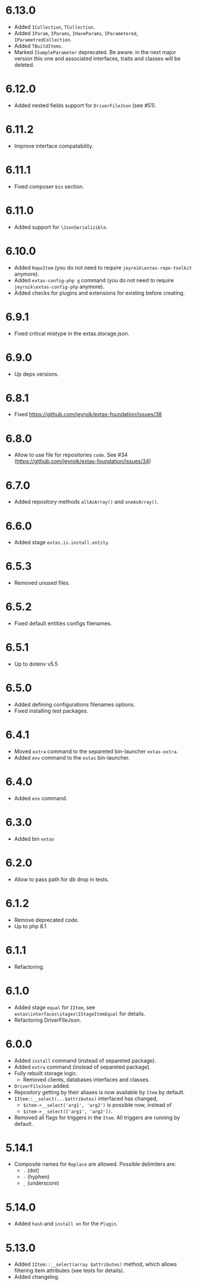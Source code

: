 # 6.13.0

- Added `ICollection`, `TCollection`.
- Added `IParam`, `IParams`, `IHaveParams`, `IParametered`, `IParametredCollection`.
- Added `TBuildItems`.
- Marked `ISampleParameter` deprecated. Be aware: in the next major version this one and associated interfaces, traits and classes will be deleted.

# 6.12.0

- Added nested fields support for `DriverFileJson` (see #51).

# 6.11.2

- Improve interface compatability.

# 6.11.1

- Fixed composer `bin` section.

# 6.11.0

- Added support for `\JsonSerializible`.

# 6.10.0

- Added `RepoItem` (you do not need to require `jeyroik\extas-repo-toolkit` anymore).
- Added `extas-config-php g` command (you do not need to require `jeyroik\extas-config-php` anymore).
- Added checks for plugins and extensions for existing before creating.

# 6.9.1

- Fixed critical mistype in the extas.storage.json.

# 6.9.0

- Up deps versions.

# 6.8.1

- Fixed https://github.com/jeyroik/extas-foundation/issues/38

# 6.8.0
- Allow to use file for repositories `code`. See #34 (https://github.com/jeyroik/extas-foundation/issues/34)

# 6.7.0
- Added repository methods `allAsArray()` and `oneAsArray()`.

# 6.6.0
- Added stage `extas.is.install.entity`.

# 6.5.3
- Removed unused files.

# 6.5.2
- Fixed default entities configs filenames.

# 6.5.1
- Up to dotenv v5.5

# 6.5.0
- Added defining configurations filenames options.
- Fixed installing test packages.

# 6.4.1
- Moved `extra` command to the separeted bin-launcher `extas-extra`.
- Added `env` command to the `extas` bin-launcher.

# 6.4.0
- Added `env` command.

# 6.3.0
- Added bin `extas`

# 6.2.0
- Allow to pass path for db drop in tests.

# 6.1.2
- Remove deprecated code.
- Up to php 8.1

# 6.1.1
- Refactoring.

# 6.1.0
- Added stage `equal` for `IItem`, see `extas\interfaces\stages\IStageItemEqual` for details.
- Refactoring DriverFileJson.

# 6.0.0
- Added `install` command (instead of separeted package).
- Added `extra` command (instead of separeted package).
- Fully rebuilt storage logic.
  - Removed clients, databases interfaces and classes. 
- `DriverFileJson` added.
- Repository getting by their aliases is now available by `Item` by default.
- `IItem::__select(...$attributes)` interfaced has changed, 
  - `$item->__select('arg1', 'arg2')` is possible now, instead of 
  - `$item->__select(['arg1', 'arg2'])`.
- Removed all flags for triggers in the `Item`. All triggers are running by default.

# 5.14.1

- Composite names for `Replace` are allowed. Possible delimiters are:
  - `.` (dot)
  - `-` (hyphen)
  - `_` (underscore)

# 5.14.0

- Added `hash` and `install on` for the `Plugin`.

# 5.13.0

- Added `IItem::__select(array $attributes)` method, which allows filtering item attributes (see tests for details).
- Added changelog.